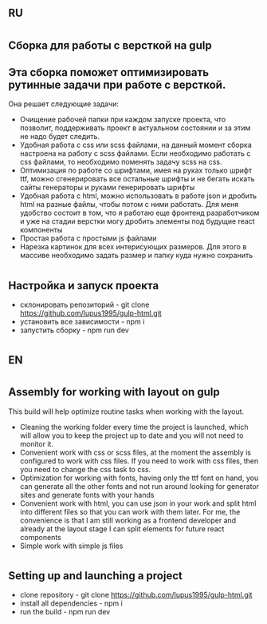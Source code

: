 ## RU
#

## Сборка для работы с версткой на gulp

## Эта сборка поможет оптимизировать рутинные задачи при работе с версткой. 

Она решает следующие задачи:

- Очищение рабочей папки при каждом запуске проекта, что позволит, поддерживать проект в актуальном состоянии и за этим не надо будет следить.
- Удобная работа с css или scss файлами, на данный момент сборка настроена на работу с scss файлами. Если необходимо работать с css файлами, то необходимо поменять задачу scss на css.
- Оптимизация по работе со шрифтами, имея на руках только шрифт ttf, можно сгенерировать все остальные шрифты и не бегать искать сайты генераторы и руками генерировать шрифты
- Удобная работа с html, можно использовать в работе json и дробить html на разные файлы, чтобы потом с ними работать. Для меня удобство состоит в том, что я работаю еще фронтенд разработчиком и уже на стадии верстки могу дробить элементы под будущие react компоненты
- Простая работа c простыми js файлами
- Нарезка картинок для всех интерисующих размеров. Для этого в массиве необходимо задать размер и папку куда нужно сохранить

#

## Настройка и запуск проекта

- склонировать репозиторий - git clone https://github.com/lupus1995/gulp-html.git
- установить все зависимости - npm i
- запустить сборку - npm run dev
#

## EN

#

## Assembly for working with layout on gulp

This build will help optimize routine tasks when working with the layout.

- Cleaning the working folder every time the project is launched, which will allow you to keep the project up to date and you will not need to monitor it.
- Convenient work with css or scss files, at the moment the assembly is configured to work with css files. If you need to work with css files, then you need to change the css task to css.
- Optimization for working with fonts, having only the ttf font on hand, you can generate all the other fonts and not run around looking for generator sites and generate fonts with your hands
- Convenient work with html, you can use json in your work and split html into different files so that you can work with them later. For me, the convenience is that I am still working as a frontend developer and already at the layout stage I can split elements for future react components
- Simple work with simple js files

#

## Setting up and launching a project

- clone repository - git clone https://github.com/lupus1995/gulp-html.git
- install all dependencies - npm i
- run the build - npm run dev
